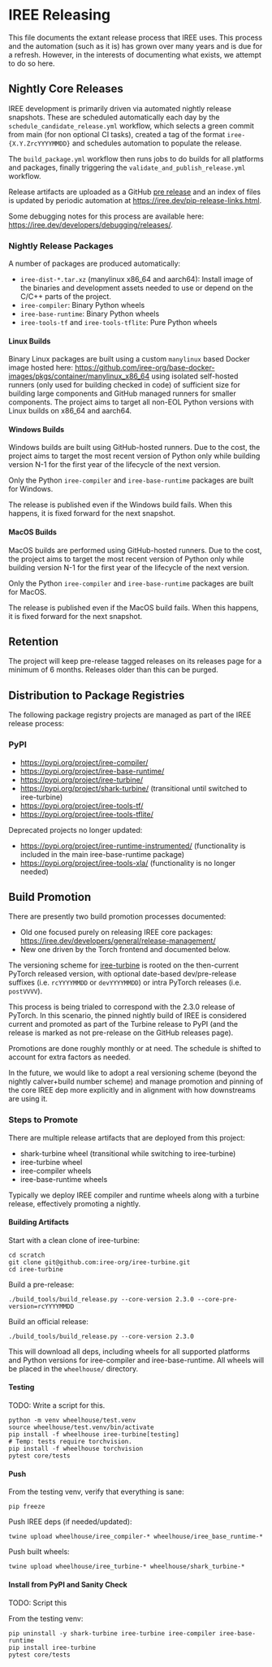 # IREE Releasing

This file documents the extant release process that IREE uses. This process
and the automation (such as it is) has grown over many years and is due for
a refresh. However, in the interests of documenting what exists, we attempt
to do so here.

## Nightly Core Releases

IREE development is primarily driven via automated nightly release snapshots.
These are scheduled automatically each day by the
`schedule_candidate_release.yml` workflow, which selects a green commit from
main (for non optional CI tasks), created a tag of the format
`iree-{X.Y.ZrcYYYYMMDD}` and schedules automation to populate the release.

The `build_package.yml` workflow then runs jobs to do builds for all
platforms and packages, finally triggering the
`validate_and_publish_release.yml` workflow.

Release artifacts are uploaded as a GitHub
[pre release](https://github.com/iree-org/iree/releases) and an index of files
is updated by periodic automation at https://iree.dev/pip-release-links.html.

Some debugging notes for this process are available here:
https://iree.dev/developers/debugging/releases/.

### Nightly Release Packages

A number of packages are produced automatically:

* `iree-dist-*.tar.xz` (manylinux x86_64 and aarch64): Install image of the
  binaries and development assets needed to use or depend on the C/C++ parts
  of the project.
* `iree-compiler`: Binary Python wheels
* `iree-base-runtime`: Binary Python wheels
* `iree-tools-tf` and `iree-tools-tflite`: Pure Python wheels

#### Linux Builds

Binary Linux packages are built using a custom `manylinux` based Docker image
hosted here:
https://github.com/iree-org/base-docker-images/pkgs/container/manylinux_x86_64
using isolated self-hosted runners (only used for building checked in code) of
sufficient size for building large components and GitHub managed runners for
smaller components. The project aims to target all non-EOL Python versions with
Linux builds on x86_64 and aarch64.

#### Windows Builds

Windows builds are built using GitHub-hosted runners. Due to the cost, the
project aims to target the most recent version of Python only while building
version N-1 for the first year of the lifecycle of the next version.

Only the Python `iree-compiler` and `iree-base-runtime` packages are built for
Windows.

The release is published even if the Windows build fails. When this happens, it
is fixed forward for the next snapshot.

#### MacOS Builds

MacOS builds are performed using GitHub-hosted runners. Due to the cost, the
project aims to target the most recent version of Python only while building
version N-1 for the first year of the lifecycle of the next version.

Only the Python `iree-compiler` and `iree-base-runtime` packages are built for
MacOS.

The release is published even if the MacOS build fails. When this happens, it
is fixed forward for the next snapshot.

## Retention

The project will keep pre-release tagged releases on its releases page for a
minimum of 6 months. Releases older than this can be purged.

## Distribution to Package Registries

The following package registry projects are managed as part of the IREE
release process:

### PyPI

* https://pypi.org/project/iree-compiler/
* https://pypi.org/project/iree-base-runtime/
* https://pypi.org/project/iree-turbine/
* https://pypi.org/project/shark-turbine/ (transitional until switched to
  iree-turbine)
* https://pypi.org/project/iree-tools-tf/
* https://pypi.org/project/iree-tools-tflite/

Deprecated projects no longer updated:

* https://pypi.org/project/iree-runtime-instrumented/ (functionality is
  included in the main iree-base-runtime package)
* https://pypi.org/project/iree-tools-xla/ (functionality is no longer needed)


## Build Promotion

There are presently two build promotion processes documented:

* Old one focused purely on releasing IREE core packages:
https://iree.dev/developers/general/release-management/
* New one driven by the Torch frontend and documented below.

The versioning scheme for
[iree-turbine](https://github.com/iree-org/iree-turbine) is rooted on the
then-current PyTorch released version, with optional date-based dev/pre-release
suffixes (i.e. `rcYYYYMMDD` or `devYYYYMMDD`) or intra PyTorch releases
(i.e. `postVVVV`).

This process is being trialed to correspond with the 2.3.0 release of PyTorch.
In this scenario, the pinned nightly build of IREE is considered current and
promoted as part of the Turbine release to PyPI (and the release is marked as
not pre-release on the GitHub releases page).

Promotions are done roughly monthly or at need. The schedule is shifted to
account for extra factors as needed.

In the future, we would like to adopt a real versioning scheme (beyond the
nightly calver+build number scheme) and manage promotion and pinning of the
core IREE dep more explicitly and in alignment with how downstreams are using
it.

### Steps to Promote

There are multiple release artifacts that are deployed from this project:

* shark-turbine wheel (transitional while switching to iree-turbine)
* iree-turbine wheel
* iree-compiler wheels
* iree-base-runtime wheels

Typically we deploy IREE compiler and runtime wheels along with a turbine
release, effectively promoting a nightly.

#### Building Artifacts

Start with a clean clone of iree-turbine:

```
cd scratch
git clone git@github.com:iree-org/iree-turbine.git
cd iree-turbine
```

Build a pre-release:

```
./build_tools/build_release.py --core-version 2.3.0 --core-pre-version=rcYYYYMMDD
```

Build an official release:

```
./build_tools/build_release.py --core-version 2.3.0
```

This will download all deps, including wheels for all supported platforms and
Python versions for iree-compiler and iree-base-runtime. All wheels will be
placed in the `wheelhouse/` directory.


#### Testing

TODO: Write a script for this.

```
python -m venv wheelhouse/test.venv
source wheelhouse/test.venv/bin/activate
pip install -f wheelhouse iree-turbine[testing]
# Temp: tests require torchvision.
pip install -f wheelhouse torchvision
pytest core/tests
```

#### Push

From the testing venv, verify that everything is sane:

```
pip freeze
```

Push IREE deps (if needed/updated):

```
twine upload wheelhouse/iree_compiler-* wheelhouse/iree_base_runtime-*
```

Push built wheels:

```
twine upload wheelhouse/iree_turbine-* wheelhouse/shark_turbine-*
```

#### Install from PyPI and Sanity Check

TODO: Script this

From the testing venv:

```
pip uninstall -y shark-turbine iree-turbine iree-compiler iree-base-runtime
pip install iree-turbine
pytest core/tests
```
